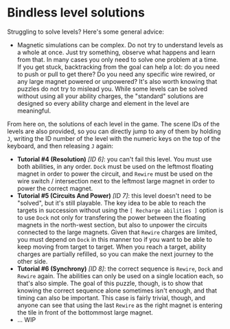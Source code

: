 # Bindless level solutions
Struggling to solve levels? Here's some general advice:
- Magnetic simulations can be complex. Do not try to understand levels as a whole at once. Just try something, observe what happens and learn from that. In many cases you only need to solve one problem at a time. If you get stuck, backtracking from the goal can help a lot: do you need to push or pull to get there? Do you need any specific wire rewired, or any large magnet powered or unpowered? It's also worth knowing that puzzles do not try to mislead you. While some levels can be solved without using all your ability charges, the "standard" solutions are designed so every ability charge and element in the level are meaningful.

From here on, the solutions of each level in the game. The scene IDs of the levels are also provided, so you can directly jump to any of them by holding `J`, writing the ID number of the level with the numeric keys on the top of the keyboard, and then releasing `J` again:
- **Tutorial #4 (Resolution)** *[ID 6]*: you can't fail this level. You must use both abilities, in any order. `Dock` must be used on the leftmost floating magnet in order to power the circuit, and `Rewire` must be used on the wire switch / intersection next to the leftmost large magnet in order to power the correct magnet.
- **Tutorial #5 (Circuits And Power)** *[ID 7]*: this level doesn't need to be "solved", but it's still playable. The key idea to be able to reach the targets in succession without using the `[ Recharge abilities ]` option is to use `Dock` not only for transfering the power between the floating magnets in the north-west section, but also to unpower the circuits connected to the large magnets. Given that `Rewire` charges are limited, you must depend on `Dock` in this manner too if you want to be able to keep moving from target to target. When you reach a target, ability charges are partially refilled, so you can make the next journey to the other side.
- **Tutorial #6 (Synchrony)** *[ID 8]*: the correct sequence is `Rewire`, `Dock` and `Rewire` again. The abilities can only be used on a single location each, so that's also simple. The goal of this puzzle, though, is to show that knowing the correct sequence alone sometimes isn't enough, and that timing can also be important. This case is fairly trivial, though, and anyone can see that using the last `Rewire` as the right magnet is entering the tile in front of the bottommost large magnet.
- ... WIP